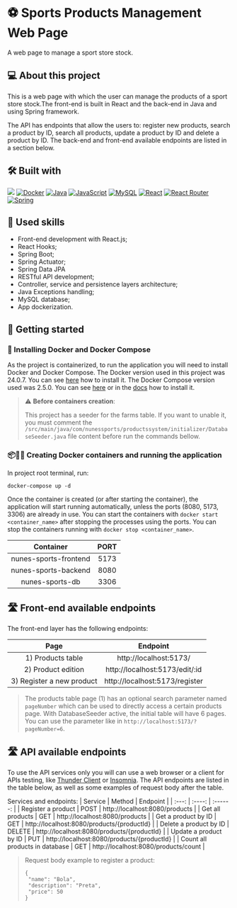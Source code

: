 # ⚽ Sports Products Management Web Page

A web page to manage a sport store stock.

## 💻 About this project

This is a web page with which the user can manage the products of a sport store stock.The front-end is built in React and the back-end in Java and using Spring framework. 

The API has endpoints that allow the users to: register new products, search a product by ID, search all products, update a product by ID and delete a product by ID.
The back-end and front-end available endpoints are listed in a section below. 

## 🛠️ Built with

<a href="https://www.w3.org/TR/CSS/#css" target="_blank" rel="noreferrer"><img src="https://img.shields.io/badge/CSS3-1572B6?style=for-the-badge&logo=css3&logoColor=white" /></a>
<a href="https://www.docker.com" target="_blank" rel="noreferrer"><img src="https://img.shields.io/badge/docker-%230db7ed.svg?style=for-the-badge&logo=docker&logoColor=white" alt="Docker" /></a>
<a href="https://www.java.com/en/download/help/whatis_java.html" target="_blank" rel="noreferrer"><img src="https://img.shields.io/badge/Java-ED8B00?style=for-the-badge&logo=openjdk&logoColor=white" alt="Java" /></a>
<a href="https://developer.mozilla.org/en-US/docs/Web/JavaScript" target="_blank" rel="noreferrer"><img src="https://img.shields.io/badge/javascript-%23323330.svg?style=for-the-badge&logo=javascript&logoColor=%23F7DF1E" alt="JavaScript" /></a>
<a href="https://www.mysql.com" target="_blank" rel="noreferrer"><img src="https://img.shields.io/badge/mysql-%2300f.svg?style=for-the-badge&logo=mysql&logoColor=white" alt="MySQL" /></a>
<a href="https://reactjs.org/" target="_blank" rel="noreferrer"><img src="https://img.shields.io/badge/react-%2320232a.svg?style=for-the-badge&logo=react&logoColor=%2361DAFB" alt="React" /></a>
<a href="https://reactrouter.com/en/main" target="_blank" rel="noreferrer"><img src="https://img.shields.io/badge/React_Router-CA4245?style=for-the-badge&logo=react-router&logoColor=white" alt="React Router" /></a>
<a href="https://spring.io/quickstart" target="_blank" rel="noreferrer"><img src="https://img.shields.io/badge/Spring-6DB33F?style=for-the-badge&logo=spring&logoColor=white" alt="Spring" /></a>

## 🎯 Used skills

- Front-end development with React.js;
- React Hooks;
- Spring Boot;
- Spring Actuator;
- Spring Data JPA
- RESTful API development;
- Controller, service and persistence layers architecture;
- Java Exceptions handling;
- MySQL database;
- App dockerization.

## 🏁 Getting started

### 🐋 Installing Docker and Docker Compose

As the project is containerized, to run the application you will need to install Docker and Docker
Compose. The Docker version used in this project was 24.0.7. You can
see [here](https://www.digitalocean.com/community/tutorials/how-to-install-and-use-docker-on-ubuntu-20-04)
how to install it. The Docker Compose version used was 2.5.0. You can
see [here](https://www.digitalocean.com/community/tutorials/how-to-install-and-use-docker-compose-on-ubuntu-20-04-pt)
or in the [docs](https://docs.docker.com/compose/install/) how to install it.

> ⚠️ <b>Before containers creation</b>:
>
> This project has a seeder for the farms table. If you want to unable it, you must comment
> the `/src/main/java/com/nunessports/productssystem/initializer/DatabaseSeeder.java` file content before run the commands bellow.

### 📦🏃‍♀ Creating Docker containers and running the application

In project root terminal, run:

```
docker-compose up -d
```

Once the container is created (or after starting the container), the application will start running automatically, unless the ports (8080, 5173, 3306) are already in use. You can start the containers with `docker start <container_name>` after stopping the processes using the ports. You can stop the containers running with `docker stop <container_name>`. 

| Container | PORT |
|  :-----:  | :--: |
| nunes-sports-frontend | 5173 |
| nunes-sports-backend | 8080 |
| nunes-sports-db | 3306 |

## 🛣️ Front-end available endpoints

The front-end layer has the following endpoints:

| Page | Endpoint |
| :--: | :------: |
| 1) Products table | http://localhost:5173/ |
| 2) Product edition | http://localhost:5173/edit/:id |
| 3) Register a new product | http://localhost:5173/register |

> The products table page (1) has an optional search parameter named `pageNumber` which can be used to directly access a certain products page. With DatabaseSeeder active, the initial table will have 6 pages.
> You can use the parameter like in `http://localhost:5173/?pageNumber=6`.

## 🛣️ API available endpoints

To use the API services only you will can use a web browser or a client for APIs testing,
like [Thunder Client](https://www.thunderclient.com) or [Insomnia](https://insomnia.rest/download).
The API endpoints are listed in the table below, as well as some examples of request body after the
table.

Services and endpoints:
| Service | Method | Endpoint |
|  :---:  | :----: | :------: |
| Register a product | POST | http://localhost:8080/products |
| Get all products | GET | http://localhost:8080/products |
| Get a product by ID | GET | http://localhost:8080/products/{productId} |
| Delete a product by ID | DELETE | http://localhost:8080/products/{productId} |
| Update a product by ID | PUT | http://localhost:8080/products/{productId} |
| Count all products in database | GET | http://localhost:8080/products/count |

> Request body example to register a product:
> ```
> {
>  "name": "Bola",
>  "description": "Preta",
>  "price": 50
> }
> ```

